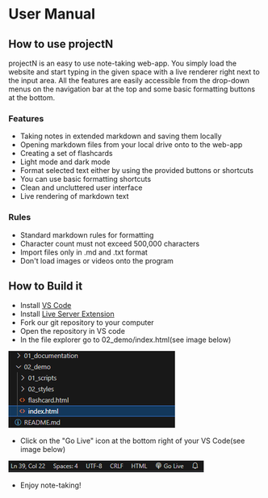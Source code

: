 # User Manual

## How to use projectN

projectN is an easy to use note-taking web-app. You simply load the website and start typing in the given space with a live renderer right next to the input area. All the features are easily accessible from the drop-down menus on the navigation bar at the top and some basic formatting buttons at the bottom.

### Features

- Taking notes in extended markdown and saving them locally
- Opening markdown files from your local drive onto to the web-app
- Creating a set of flashcards
- Light mode and dark mode
- Format selected text either by using the provided buttons or shortcuts
- You can use basic formatting shortcuts
- Clean and uncluttered user interface
- Live rendering of markdown text

### Rules

- Standard markdown rules for formatting
- Character count must not exceed 500,000 characters
- Import files only in .md and .txt format
- Don't load images or videos onto the program

## How to Build it

- Install [VS Code](https://code.visualstudio.com/)
- Install [Live Server Extension](https://marketplace.visualstudio.com/items?itemName=ritwickdey.LiveServer)
- Fork our git repository to your computer
- Open the repository in VS code
- In the file explorer go to 02_demo/index.html(see image below)

![demo_folder](imgs/demo_folder.png)

- Click on the "Go Live" icon at the bottom right of your VS Code(see image below)

![live_server](imgs/live_server.png)

- Enjoy note-taking!
